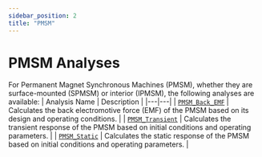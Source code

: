 ```yaml
---
sidebar_position: 2
title: "PMSM"
---
```

# PMSM Analyses

For Permanent Magnet Synchronous Machines (PMSM), whether they are surface-mounted (SPMSM) or interior (IPMSM), the following analyses are available:
| Analysis Name | Description |
|---|---|
| [`PMSM_Back_EMF`](/docs/api/Analyses/PMSM/PMSM_Back_EMF) | Calculates the back electromotive force (EMF) of the PMSM based on its design and operating conditions. |
| [`PMSM_Transient`](/docs/api/Analyses/PMSM/PMSM_Transient) | Calculates the transient response of the PMSM based on initial conditions and operating parameters. |
| [`PMSM_Static`](/docs/api/Analyses/PMSM/PMSM_Static) | Calculates the static response of the PMSM based on initial conditions and operating parameters. |
